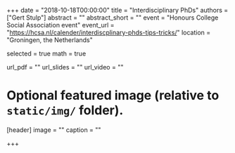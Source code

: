 +++
date = "2018-10-18T00:00:00"
title = "Interdisciplinary PhDs"
authors = ["Gert Stulp"]
abstract = ""
abstract_short = ""
event = "Honours College Social Association event"
event_url = "https://hcsa.nl/calender/interdiscplinary-phds-tips-tricks/"
location = "Groningen, the Netherlands"

selected = true
math = true

url_pdf = ""
url_slides = ""
url_video = ""


# Optional featured image (relative to `static/img/` folder).
[header]
image = ""
caption = ""

+++
